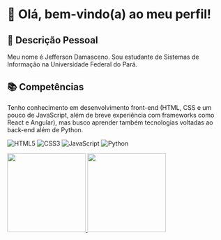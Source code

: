 # 👋 Olá, bem-vindo(a) ao meu perfil!

## 📇 Descrição Pessoal
Meu nome é Jefferson Damasceno. Sou estudante de Sistemas de Informação na Universidade Federal do Pará.

## 📚 Competências
Tenho conhecimento em desenvolvimento front-end (HTML, CSS e um pouco de JavaScript, além de breve experiência com frameworks como React e Angular), mas busco aprender também tecnologias voltadas ao back-end além de Python.

![HTML5](https://img.shields.io/badge/HTML5-F06529?style=for-the-badge&logo=html5&logoColor=white)
![CSS3](https://img.shields.io/badge/CSS3-1572B6?style=for-the-badge&logo=css3&logoColor=white)
![JavaScript](https://img.shields.io/badge/JavaScript-F7DF1E?style=for-the-badge&logo=javascript&logoColor=black)
![Python](https://img.shields.io/badge/Python-306998?style=for-the-badge&logo=python&logoColor=white)


<div>
  <a href="https://github.com/jeffersondamasceno">
  <img loading="lazy" height="180em" src="https://github-readme-stats.vercel.app/api/top-langs/?username=jeffersondamasceno&layout=compact&langs_cout=7&theme=dracula"/>
  <img loading="lazy" height="180em" src="https://github-readme-stats.vercel.app/api?username=jeffersondamasceno&show_icons=true&theme=dracula&include_all_commits=true&count_private=true"/>
</div>
